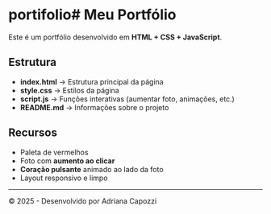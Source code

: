# portifolio# Meu Portfólio

Este é um portfólio desenvolvido em **HTML + CSS + JavaScript**.

## Estrutura
- **index.html** → Estrutura principal da página
- **style.css** → Estilos da página
- **script.js** → Funções interativas (aumentar foto, animações, etc.)
- **README.md** → Informações sobre o projeto

## Recursos
- Paleta de vermelhos
- Foto com **aumento ao clicar**
- **Coração pulsante** animado ao lado da foto
- Layout responsivo e limpo

---
© 2025 - Desenvolvido por Adriana Capozzi
